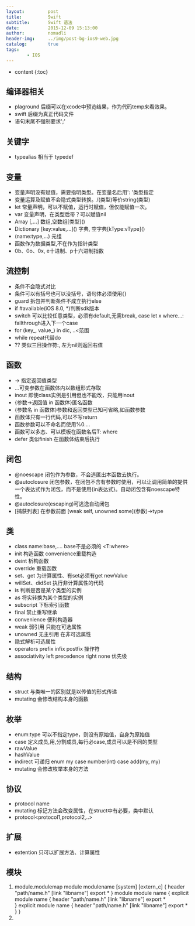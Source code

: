 ```yaml
---
layout:         post
title:          Swift
subtitle:       Swift 语法
date:           2015-12-09 15:13:00
author:         nomadli
header-img:     ../img/post-bg-ios9-web.jpg
catalog:        true
tags:
        - IOS
---
```


* content
{:toc}

## 编译器相关  
- plaground 后缀可以在xcode中预览结果，作为代码temp来看效果。
- swift 后缀为真正代码文件
- 语句末尾不强制要求';'

## 关键字
- typealias 相当于 typedef

## 变量  
- 变量声明没有赋值，需要指明类型。在变量名后用': '类型指定
- 变量运算及赋值不会隐式类型转换。/(类型)等价string(类型)
- let 常量声明，可以不赋值，运行时赋值，但仅能赋值一次。
- var 变量声明，在类型后带？可以赋值nil
- Array [,...] 数组,空数组\[类型]()
- Dictionary \[key:value,...]() 字典, 空字典\[kType:vType]()
- (name:type,...) 元组
- 函数作为数据类型,不在作为指针类型
- 0b、0o、0x, e十进制、p十六进制指数

## 流控制
- 条件不会隐式对比
- 条件可以有括号也可以没括号，语句体必须使用{}
- guard 拆包并判断条件不成立执行else
- if #available(iOS 8.0, *)判断sdk版本
- switch 可以比较任意类型，必须有default,无需break, case let x where...:  fallthrough进入下一个case
- for (key\_, value\_) in dic, ..<范围
- while repeat代替do
- ?? 类似三目操作符:, 左为nil则返回右值

## 函数
- -> 指定返回值类型
- ...可变参数在函数体内以数组形式存取
- inout 即使class实例是引用但也不能改，只能用inout
- {参数->返回值 in 函数体}匿名函数
- {参数名 in 函数体}参数和返回类型已知可省略,如函数参数
- 函数体只有一行代码,可以不写return
- 函数参数可以不命名而使用%0....
- 函数可以多态、可以模板<T>在函数名后T: where
- defer 类似finish 在函数体结束后执行

## 闭包
- @noescape 闭包作为参数，不会逃匿出本函数去执行。
- @autoclosure 闭包参数，在闭包不含有参数时使用，可以让调用简单的提供一个表达式作为闭包，而不是使用{in表达式}。自动闭包含有noescape特性。
- @autoclosure(escaping)可逃逸自动闭包
- [捕获列表] 在参数前面 \[weak self, unowned some\]\(参数\)->type

## 类
- class name:base,.... base不是必须的 <T:where>
- init 构造函数 convenience重载构造
- deint 析构函数
- override 重载函数
- set、get 为计算属性、有set必须有get newValue
- willSet、didSet 执行非计算属性的代码
- is 判断是否是某个类型的实例
- as 将实转换为某个类型的实例
- subscript 下标索引函数
- final 禁止重写继承
- convenience 便利构造器
- weak 弱引用 只能在可选属性
- unowned 无主引用 在非可选属性
- 隐式解析可选属性
- operators prefix infix postfix 操作符
- associativity left precedence right none 优先级

## 结构
- struct 与类唯一的区别就是以传值的形式传递
- mutating 会修改结构本身的函数

## 枚举
- enum:type 可以不指定type，则没有原始值，自身为原始值
- case 定义成员,用,分割成员,每行必case,成员可以是不同的类型
- rawValue 
- hashValue
- indirect 可递归 enum my case number(int) case add(my, my)
- mutating 会修改枚举本身的方法

## 协议
- protocol name
- mutating 标记方法会改变属性，在struct中有必要，类中默认
- protocol<protocol1,protocol2,..>

## 扩展
- extention 只可以扩展方法、计算属性

## 模块
1. module.modulemap  module modulename [system] [extern_c] {
	header "path/name.h"
	[link "libname"]
	export *
}
module module name  {
	explicit module name {
		header "path/name.h"
		[link "libname"]
		export *	
	}
	explicit module name {
		header "path/name.h"
		[link "libname"]
		export *	
	}
}
2. 